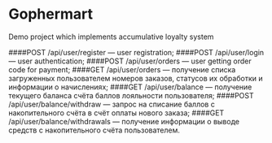 # Gophermart
Demo project which implements accumulative loyalty system

####POST /api/user/register — user registration;
####POST /api/user/login — user authentication;
####POST /api/user/orders — user getting order code for payment;
####GET /api/user/orders — получение списка загруженных пользователем номеров заказов, статусов их обработки и информации о начислениях;
####GET /api/user/balance — получение текущего баланса счёта баллов лояльности пользователя;
####POST /api/user/balance/withdraw — запрос на списание баллов с накопительного счёта в счёт оплаты нового заказа;
####GET /api/user/balance/withdrawals — получение информации о выводе средств с накопительного счёта пользователем.
